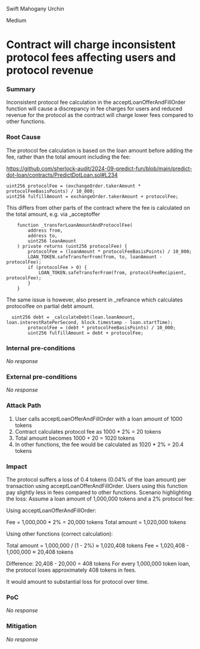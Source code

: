 Swift Mahogany Urchin

Medium

# Contract will charge inconsistent protocol fees affecting users and protocol revenue

### Summary

Inconsistent protocol fee calculation in the acceptLoanOfferAndFillOrder function will cause a discrepancy in fee charges for users and reduced revenue for the protocol as the contract will charge lower fees compared to other functions.

### Root Cause

The protocol fee calculation is based on the loan amount before adding the fee, rather than the total amount including the fee:

https://github.com/sherlock-audit/2024-09-predict-fun/blob/main/predict-dot-loan/contracts/PredictDotLoan.sol#L234

```solidity
uint256 protocolFee = (exchangeOrder.takerAmount * protocolFeeBasisPoints) / 10_000;
uint256 fulfillAmount = exchangeOrder.takerAmount + protocolFee;
```
This differs from other parts of the contract where the fee is calculated on the total amount, e.g. via _acceptoffer
```solidity
    function _transferLoanAmountAndProtocolFee(
        address from,
        address to,
        uint256 loanAmount
    ) private returns (uint256 protocolFee) {
        protocolFee = (loanAmount * protocolFeeBasisPoints) / 10_000;
        LOAN_TOKEN.safeTransferFrom(from, to, loanAmount - protocolFee);
        if (protocolFee > 0) {
            LOAN_TOKEN.safeTransferFrom(from, protocolFeeRecipient, protocolFee);
        }
    }
```

The same issue is however, also present in _refinance which calculates protocolfee on partial debt amount.
```solidity
  uint256 debt = _calculateDebt(loan.loanAmount, loan.interestRatePerSecond, block.timestamp - loan.startTime);
        protocolFee = (debt * protocolFeeBasisPoints) / 10_000;
        uint256 fulfillAmount = debt + protocolFee;
```

### Internal pre-conditions

_No response_

### External pre-conditions

_No response_

### Attack Path

1. User calls acceptLoanOfferAndFillOrder with a loan amount of 1000 tokens
2. Contract calculates protocol fee as 1000 * 2% = 20 tokens
3. Total amount becomes 1000 + 20 = 1020 tokens
4. In other functions, the fee would be calculated as 1020 * 2% = 20.4 tokens

### Impact

The protocol suffers a loss of 0.4 tokens (0.04% of the loan amount) per transaction using acceptLoanOfferAndFillOrder. Users using this function pay slightly less in fees compared to other functions.
Scenario highlighting the loss:
Assume a loan amount of 1,000,000 tokens and a 2% protocol fee:

Using acceptLoanOfferAndFillOrder:

Fee = 1,000,000 * 2% = 20,000 tokens
Total amount = 1,020,000 tokens


Using other functions (correct calculation):

Total amount = 1,000,000 / (1 - 2%) ≈ 1,020,408 tokens
Fee = 1,020,408 - 1,000,000 ≈ 20,408 tokens


Difference: 20,408 - 20,000 = 408 tokens
For every 1,000,000 token loan, the protocol loses approximately 408 tokens in fees.

It would amount to substantial loss for protocol over time.

### PoC

_No response_

### Mitigation

_No response_